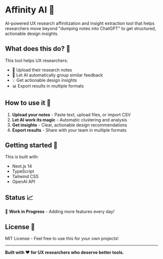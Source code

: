 # Affinity AI 🚀

AI-powered UX research affinitization and insight extraction tool that helps researchers move beyond "dumping notes into ChatGPT" to get structured, actionable design insights.

## What does this do? 🤔

This tool helps UX researchers:
- 📝 Upload their research notes
- 🤖 Let AI automatically group similar feedback
- 💡 Get actionable design insights
- 📊 Export results in multiple formats

## How to use it 📖

1. **Upload your notes** - Paste text, upload files, or import CSV
2. **Let AI work its magic** - Automatic clustering and analysis
3. **Get insights** - Clear, actionable design recommendations
4. **Export results** - Share with your team in multiple formats

## Getting started 🏁

This is built with:
- Next.js 14
- TypeScript
- Tailwind CSS
- OpenAI API

## Status 📈

🚧 **Work in Progress** - Adding more features every day!

## License 📄

MIT License - Feel free to use this for your own projects!

---

**Built with ❤️ for UX researchers who deserve better tools.**
